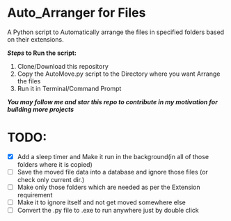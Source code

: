 # Auto_Arranger for Files

A Python script to Automatically arrange the files in specified folders based on their extensions.

**_Steps_ to Run the script:**

1. Clone/Download this repository
2. Copy the AutoMove.py script to the Directory where you want Arrange the files
3. Run it in Terminal/Command Prompt

**_You may follow me and star this repo to contribute in my motivation for building more projects_**

# TODO:

- [X] Add a sleep timer and Make it run in the background(in all of those folders where it is copied)
- [ ] Save the moved file data into a database and ignore those files (or check only current dir.)
- [ ] Make only those folders which are needed as per the Extension requirement
- [ ] Make it to ignore itself and not get moved somewhere else
- [ ] Convert the .py file to .exe to run anywhere just by double click
